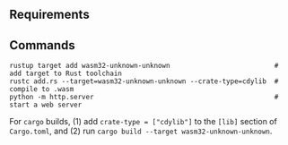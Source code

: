 ## Requirements


## Commands

```
rustup target add wasm32-unknown-unknown                          # add target to Rust toolchain
rustc add.rs --target=wasm32-unknown-unknown --crate-type=cdylib  # compile to .wasm
python -m http.server                                             # start a web server
```

For `cargo` builds, (1) add `crate-type = ["cdylib"]` to the `[lib]` section of
`Cargo.toml`, and (2) run `cargo build --target wasm32-unknown-unknown`.
